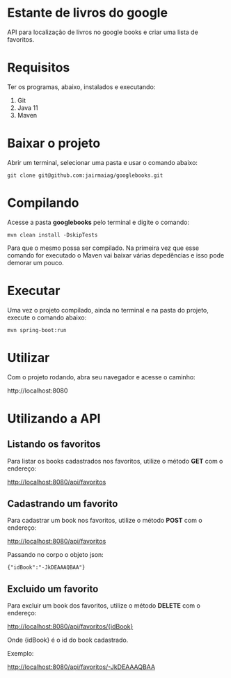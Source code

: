 # Estante de livros do google

API para localização de livros no google books e criar uma lista de favoritos.

# Requisitos
Ter os programas, abaixo, instalados e executando:
1. Git
2. Java 11
3. Maven

# Baixar o projeto

Abrir um terminal, selecionar uma pasta e usar o comando abaixo:

`git clone git@github.com:jairmaiag/googlebooks.git`

# Compilando

Acesse a pasta **googlebooks** pelo terminal e digite o comando:

`mvn clean install -DskipTests`

Para que o mesmo possa ser compilado. Na primeira vez que esse comando for executado o Maven vai baixar várias depedências e isso pode demorar um pouco.


# Executar

Uma vez o projeto compilado, ainda no terminal e na pasta do projeto, execute o comando abaixo:

`mvn spring-boot:run`

# Utilizar

Com o projeto rodando, abra seu navegador e acesse o caminho:

http://localhost:8080

# Utilizando a API

## Listando os favoritos
Para listar os books cadastrados nos favoritos, utilize o método **GET** com o endereço:

[http://localhost:8080/api/favoritos](http://localhost:8080/api/favoritos)

## Cadastrando um favorito
Para cadastrar um book nos favoritos, utilize o método **POST** com o endereço:

[http://localhost:8080/api/favoritos](http://localhost:8080/api/favoritos)

Passando no corpo o objeto json:

`{"idBook":"-JkDEAAAQBAA"}`

## Excluido um favorito
Para excluir um book dos favoritos, utilize o método **DELETE** com o endereço:

[http://localhost:8080/api/favoritos/{idBook}](http://localhost:8080/api/favoritos/{idBook})

Onde {idBook} é o id do book cadastrado.

Exemplo:

[http://localhost:8080/api/favoritos/-JkDEAAAQBAA](http://localhost:8080/api/favoritos/-JkDEAAAQBAA)

